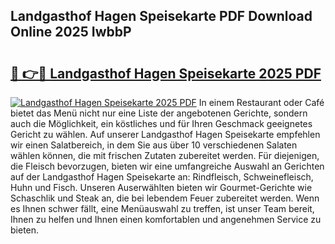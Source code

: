 ## Landgasthof Hagen Speisekarte PDF Download Online 2025 IwbbP

# <h2><a href="http://gcchukh.nevu.top/?p=Landgasthof+Hagen+Speisekarte">🔗 👉🔴 Landgasthof Hagen Speisekarte 2025 PDF</a></h2>

[![Landgasthof Hagen Speisekarte 2025 PDF](https://i.imgur.com/dBaPXMq.png)](http://gcchukh.nevu.top/?p=Landgasthof+Hagen+Speisekarte)
In einem Restaurant oder Café bietet das Menü nicht nur eine Liste der angebotenen Gerichte, sondern auch die Möglichkeit, ein köstliches und für Ihren Geschmack geeignetes Gericht zu wählen. Auf unserer Landgasthof Hagen Speisekarte empfehlen wir einen Salatbereich, in dem Sie aus über 10 verschiedenen Salaten wählen können, die mit frischen Zutaten zubereitet werden. Für diejenigen, die Fleisch bevorzugen, bieten wir eine umfangreiche Auswahl an Gerichten auf der Landgasthof Hagen Speisekarte an: Rindfleisch, Schweinefleisch, Huhn und Fisch. Unseren Auserwählten bieten wir Gourmet-Gerichte wie Schaschlik und Steak an, die bei lebendem Feuer zubereitet werden. Wenn es Ihnen schwer fällt, eine Menüauswahl zu treffen, ist unser Team bereit, Ihnen zu helfen und Ihnen einen komfortablen und angenehmen Service zu bieten.
